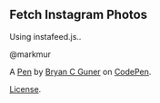 Fetch Instagram Photos
----------------------
Using instafeed.js..

@markmur

A [Pen](https://codepen.io/bgoonz/pen/wvrpYON) by [Bryan C Guner](https://codepen.io/bgoonz) on [CodePen](https://codepen.io).

[License](https://codepen.io/bgoonz/pen/wvrpYON/license).